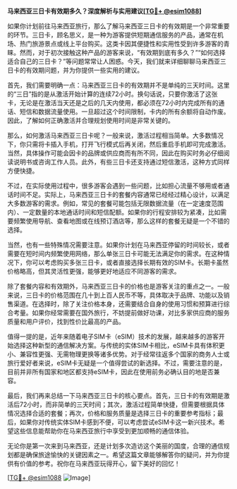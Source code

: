 **马来西亚三日卡有效期多久？深度解析与实用建议[[TG💪+ @esim1088](https://t.me/s/esim1088)]**

如果你计划前往马来西亚旅行，那么了解马来西亚三日卡的有效期是一个非常重要的环节。三日卡，顾名思义，是一种为游客提供短期通信服务的产品，通常在机场、热门旅游景点或线上平台购买。这类卡因其便捷性和实用性受到许多游客的青睐。然而，对于初次接触这种产品的游客来说，“有效期到底有多久？”“如何选择适合自己的三日卡？”等问题常常让人困惑。今天，我们就来详细聊聊马来西亚三日卡的有效期问题，并为你提供一些实用的建议。

首先，我们需要明确一点：马来西亚三日卡的有效期并不是单纯的三天时间。这里的“三日”指的是从激活开始计算的连续72小时。换句话说，只要你激活了这张卡，无论是在激活当天还是之后的几天内使用，都必须在72小时内完成所有的通话、短信和数据流量使用。一旦超过这个时间限制，卡内的所有余额将自动作废。因此，了解如何正确激活并合理规划使用时间是非常关键的。

那么，如何激活马来西亚三日卡呢？一般来说，激活过程相当简单。大多数情况下，你只需将卡插入手机，打开飞行模式后再关闭，然后重启手机即可完成激活。当然，具体操作可能会因卡的品牌或供应商而有所不同，因此在购买时务必仔细阅读说明书或咨询工作人员。此外，有些三日卡还支持通过短信激活，这种方式同样方便快捷。

不过，在实际使用过程中，很多游客会遇到一些问题，比如担心流量不够用或者通话时间不足。实际上，马来西亚三日卡的套餐内容通常已经经过精心设计，以满足大多数游客的需求。例如，常见的套餐可能包括无限数据流量（在一定速度范围内）、一定数量的本地通话时间和短信配额。如果你的行程安排较为紧凑，比如需要频繁使用导航、查看地图或在线预订酒店等，那么这样的套餐无疑是一个不错的选择。

当然，也有一些特殊情况需要注意。如果你计划在马来西亚停留的时间较长，或者需要在短时间内频繁使用网络，那么单张三日卡可能无法满足你的需求。在这种情况下，你可以考虑购买多张三日卡，或者直接选择长期有效的SIM卡。长期卡虽然价格略高，但其灵活性更强，能够更好地适应不同游客的需求。

除了套餐内容和有效期外，马来西亚三日卡的价格也是游客关注的重点之一。一般来说，三日卡的价格范围在几十到上百人民币不等，具体取决于品牌、功能以及销售渠道。在选择时，除了关注价格本身，还需要结合自身的使用习惯和预算进行综合考量。如果你经常需要在国外旅行，不妨提前做好功课，对比多家供应商的服务质量和用户评价，找到性价比最高的产品。

值得一提的是，近年来随着电子SIM卡（eSIM）技术的发展，越来越多的游客开始选择这种新型的通信解决方案。与传统的实体SIM卡相比，eSIM卡具有体积更小、兼容性更强、无需物理更换等诸多优势。对于经常往返多个国家的商务人士或旅行爱好者来说，eSIM卡无疑是一个值得尝试的新选择。不过，需要注意的是，目前并非所有国家和地区都支持eSIM卡，因此在使用前务必确认目的地是否兼容。

最后，我们再来总结一下马来西亚三日卡的核心要点。首先，三日卡的有效期是激活后72小时，而非简单的三天时间；其次，激活过程简单快捷，但需要根据具体情况选择合适的套餐；再次，价格和服务质量是选择三日卡的重要参考指标；最后，如果你对传统实体SIM卡感到不便，可以考虑尝试eSIM卡这一新兴技术。希望这些信息能帮助你在马来西亚旅行中享受到更加顺畅的通信体验。

无论你是第一次来到马来西亚，还是计划多次造访这个美丽的国度，合理的通信规划都是确保旅途愉快的关键因素之一。希望这篇文章能够解答你的疑问，并为你提供有价值的参考。祝你在马来西亚玩得开心，留下美好的回忆！

[[TG💪+ @esim1088](https://t.me/s/esim1088) ![Image](https://i.postimg.cc/4NQfJmqS/Snipaste-2025-05-13-00-14-12.png)]